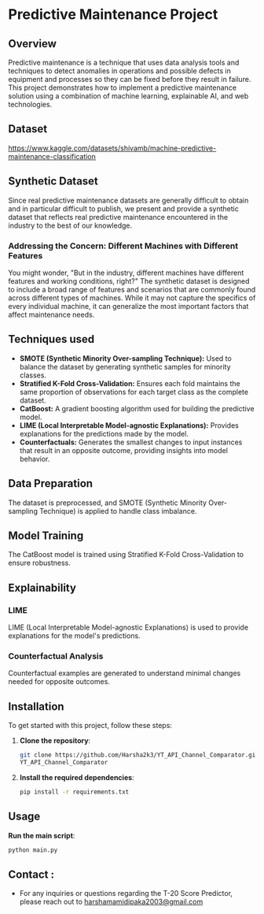 # Predictive Maintenance Project

## Overview
Predictive maintenance is a technique that uses data analysis tools and techniques to detect anomalies in operations and possible defects in equipment and processes so they can be fixed before they result in failure. This project demonstrates how to implement a predictive maintenance solution using a combination of machine learning, explainable AI, and web technologies.

## Dataset
https://www.kaggle.com/datasets/shivamb/machine-predictive-maintenance-classification

## Synthetic Dataset
Since real predictive maintenance datasets are generally difficult to obtain and in particular difficult to publish, we present and provide a synthetic dataset that reflects real predictive maintenance encountered in the industry to the best of our knowledge.
### Addressing the Concern: Different Machines with Different Features
You might wonder, "But in the industry, different machines have different features and working conditions, right?" The synthetic dataset is designed to include a broad range of features and scenarios that are commonly found across different types of machines. While it may not capture the specifics of every individual machine, it can generalize the most important factors that affect maintenance needs.

## Techniques used
- **SMOTE (Synthetic Minority Over-sampling Technique):** Used to balance the dataset by generating synthetic samples for minority classes.
- **Stratified K-Fold Cross-Validation:** Ensures each fold maintains the same proportion of observations for each target class as the complete dataset.
- **CatBoost:** A gradient boosting algorithm used for building the predictive model.
- **LIME (Local Interpretable Model-agnostic Explanations):** Provides explanations for the predictions made by the model.
- **Counterfactuals:** Generates the smallest changes to input instances that result in an opposite outcome, providing insights into model behavior.

## Data Preparation
The dataset is preprocessed, and SMOTE (Synthetic Minority Over-sampling Technique) is applied to handle class imbalance.

## Model Training
The CatBoost model is trained using Stratified K-Fold Cross-Validation to ensure robustness.

## Explainability
### LIME
LIME (Local Interpretable Model-agnostic Explanations) is used to provide explanations for the model's predictions.
### Counterfactual Analysis
Counterfactual examples are generated to understand minimal changes needed for opposite outcomes.


## Installation

To get started with this project, follow these steps:

1. **Clone the repository**:
    ```bash
    git clone https://github.com/Harsha2k3/YT_API_Channel_Comparator.git
    YT_API_Channel_Comparator
    ```

2. **Install the required dependencies**:
    ```bash
    pip install -r requirements.txt


## Usage

**Run the main script**:
  ```bash
  python main.py
  ```

## Contact :
- For any inquiries or questions regarding the T-20 Score Predictor, please reach out to harshamamidipaka2003@gmail.com
